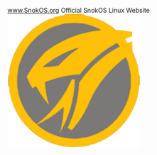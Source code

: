 
<a href="https://snokos.github.io/SnokOS/" target="_blank">www.SnokOS.org</a>
Official SnokOS Linux Website 
<img src="https://github.com/SnokOS/SnokOS/blob/main/assets/img/favicon.png" alt="Snok Software Developer
" width="300" height="300">
